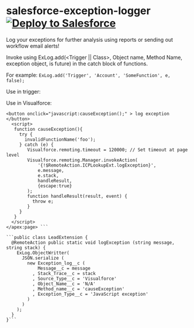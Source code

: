 # salesforce-exception-logger [![Deploy to Salesforce](https://raw.githubusercontent.com/afawcett/githubsfdeploy/master/src/main/webapp/resources/img/deploy.png)](https://githubsfdeploy.herokuapp.com/?owner=sjurgis&repo=salesforce-exception-logger)

Log your exceptions for further analysis using reports or sending out workflow email alerts!

Invoke using ExLog.add(<Trigger || Class>, Object name, Method Name, exception object, is future) in the catch block of functions.
  
For example: `ExLog.add('Trigger', 'Account', 'SomeFunction', e, false);`

Use in trigger:


Use in Visualforce:
```<apex:page standardcontroller="Lead" extensions="LeadExtension">
<button onclick="javascript:causeException();" > log exception </button>
  <script>
   function causeException(){
     try {
       invalidFunctionName('foo');
     } catch (e) {
        Visualforce.remoting.timeout = 120000; // Set timeout at page level
        Visualforce.remoting.Manager.invokeAction(
            '{!$RemoteAction.ICPLookupExt.logException}',
            e.message, 
            e.stack, 
            handleResult,
            {escape:true}
        );
        function handleResult(result, event) { 
          throw e;
        }
     }
   }
  </script>
</apex:page> ```

```public class LeadExtension {
  @RemoteAction public static void logException (string message, string stack) {
    ExLog.ObjectWritter(
      JSON.serialize (
        new Exception_log__c (
            Message__c = message
          , Stack_Trace__c = stack
          , Source_Type__c = 'Visualforce'
          , Object_Name__c = 'N/A'
          , Method_name__c = 'causeException'
          , Exception_Type__c = 'JavaScript exception'
        )
      )
    );
  }
}```
